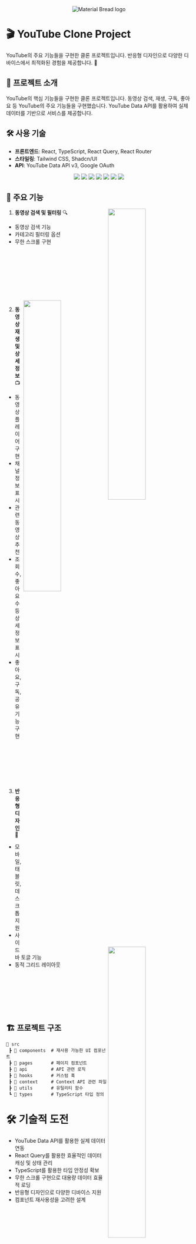 <div align="center"><img src="https://github.com/user-attachments/assets/224e12c2-9c1f-443f-98a6-3ffcd2d1f9d6" alt="Material Bread logo"></div>

# 🎬 YouTube Clone Project

YouTube의 주요 기능들을 구현한 클론 프로젝트입니다. 반응형 디자인으로 다양한 디바이스에서 최적화된 경험을 제공합니다. 🚀

## 🚀 프로젝트 소개

YouTube의 핵심 기능들을 구현한 클론 프로젝트입니다. 동영상 검색, 재생, 구독, 좋아요 등 YouTube의 주요 기능들을 구현했습니다. YouTube Data API를 활용하여 실제 데이터를 기반으로 서비스를 제공합니다.

## 🛠 사용 기술

- **프론트엔드**: React, TypeScript, React Query, React Router
- **스타일링**: Tailwind CSS, Shadcn/UI
- **API**: YouTube Data API v3, Google OAuth

<div align="center">
    <img src="https://img.shields.io/badge/React-61DAFB?style=for-the-badge&logo=React&logoColor=white"/>
    <img src="https://img.shields.io/badge/TypeScript-3178C6?style=for-the-badge&logo=TypeScript&logoColor=white"/>
    <img src="https://img.shields.io/badge/React_Query-FF4154?style=for-the-badge&logo=React Query&logoColor=white"/>
    <img src="https://img.shields.io/badge/TailwindCSS-06B6D4?style=for-the-badge&logo=TailwindCSS&logoColor=white"/>
    <img src="https://img.shields.io/badge/YouTube_API-FF0000?style=for-the-badge&logo=YouTube&logoColor=white"/>
    <img src="https://img.shields.io/badge/React Router-CA4245?style=for-the-badge&logo=React Router&logoColor=white"/>
    <img src="https://img.shields.io/badge/Google OAuth-4285F4?style=for-the-badge&logo=Google OAuth&logoColor=white"/>
</div>

## 📌 주요 기능

<img align="right" src="https://github.com/user-attachments/assets/49602918-5aed-48c7-8f91-688b0fa3ed21" width="45%">

1. **동영상 검색 및 필터링** 🔍

- 동영상 검색 기능
- 카테고리 필터링 옵션
- 무한 스크롤 구현

<br />
<br />
<br />
<br />
<br />
<br />
<br />
<br />
<img align="right" src="https://github.com/user-attachments/assets/0bbf2254-52f6-4e59-882f-17b83208994e" width="45%">

2. **동영상 재생 및 상세 정보** 📺

- 동영상 플레이어 구현
- 채널 정보 표시
- 관련 동영상 추천
- 조회수, 좋아요 수 등 상세 정보 표시
- 좋아요, 구독, 공유 기능 구현

<br />
<br />
<br />
<br />
<br />
<br />
<img align="right" src="https://github.com/user-attachments/assets/e20c58d3-aa73-44ca-89b1-4844a08dacf7" width="45%">

3. **반응형 디자인** 📱

- 모바일, 태블릿, 데스크톱 지원
- 사이드바 토글 기능
- 동적 그리드 레이아웃

<br />
<br />
<br />
<br />
<br />
<br />

## 🏗 프로젝트 구조

```
📂 src
 ┣ 📂 components  # 재사용 가능한 UI 컴포넌트
 ┣ 📂 pages       # 페이지 컴포넌트
 ┣ 📂 api         # API 관련 로직
 ┣ 📂 hooks       # 커스텀 훅
 ┣ 📂 context     # Context API 관련 파일
 ┣ 📂 utils       # 유틸리티 함수
 ┗ 📂 types       # TypeScript 타입 정의

```

# 🛠 기술적 도전

- YouTube Data API를 활용한 실제 데이터 연동
- React Query를 활용한 효율적인 데이터 캐싱 및 상태 관리
- TypeScript를 활용한 타입 안정성 확보
- 무한 스크롤 구현으로 대용량 데이터 효율적 로딩
- 반응형 디자인으로 다양한 디바이스 지원
- 컴포넌트 재사용성을 고려한 설계
